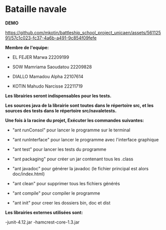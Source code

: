 # Bataille navale

**DEMO**

https://github.com/mkotin/battleship_school_project_unicaen/assets/56112591/57c1c023-fc37-4a6b-a491-9c854f09fefe

**Membre de l'equipe:**

- EL FEJER Marwa  		22209199

- SOW Mamriama Saoudatou 	22209828

- DIALLO Mamadou Alpha 		22107614

- KOTIN Mahudo Narcisse 	22211719

**Les librairies seront indispensables pour les tests.**

**Les sources java de la librairie sont toutes dans le répertoire src, et les sources des tests dans le répertoire src/navaletests.**

**Une fois à la racine du projet, Exécuter les commandes suivantes:**

- "ant runConsol" pour lancer le programme sur le terminal

- "ant runInterface" pour lancer le programme avec l'interface graphique

- "ant test" pour lancer les tests du programme

- "ant packaging" pour créer un jar contenant tous les .class

- "ant javadoc" pour générer la javadoc (le fichier principal est alors doc/index.html)

- "ant clean" pour supprimer tous les fichiers générés

- "ant compile" pour compiler le programme

- "ant init" pour creer les dossiers bin, doc et dist

**Les librairies externes utilisées sont:**

-junit-4.12.jar
-hamcrest-core-1.3.jar
